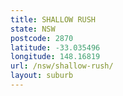 ```yaml
---
title: SHALLOW RUSH
state: NSW
postcode: 2870
latitude: -33.035496
longitude: 148.16819
url: /nsw/shallow-rush/
layout: suburb
---
```

